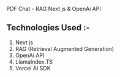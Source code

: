PDF Chat - RAG Next js & OpenAi API

## Technologies Used :-

1. Next js
2. RAG (Retrieval Augmented Generation)
3. OpenAi API
4. LlamaIndex.TS
5. Vercel AI SDK